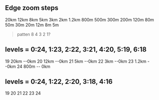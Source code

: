## Edge zoom steps
20km
12km
8km
5km
3km
2km
1.2km
800m
500m
300m
200m
120m
80m
50m
30m
20m
12m
8m
5m

> patten 8 4 3 2 1?



## levels = 0:24, 1:23, 2:22, 3:21, 4:20, 5:19, 6:18

19 20km     --0km
20 12km     --0km
21 5km      --0km
22 3km      --0km
23 1.2km    --0km
24 800m     -- 0km

## levels = 0:24, 1:22, 2:20, 3:18, 4:16
19 
20 
21 
22 
23 
24 